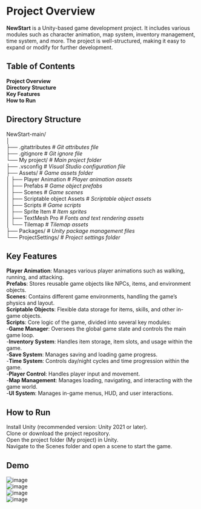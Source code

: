# Project Overview

**NewStart** is a Unity-based game development project. It includes various modules such as character animation, map system, inventory management, time system, and more. The project is well-structured, making it easy to expand or modify for further development.


## Table of Contents   
**Project Overview**    
**Directory Structure**    
**Key Features**   
**How to Run**   

## Directory Structure
NewStart-main/                                 
│                                      
├── .gitattributes         # *Git attributes file*    
├── .gitignore             # *Git ignore file*    
└── My project/            # *Main project folder*    
    ├── .vsconfig          # *Visual Studio configuration file*    
    ├── Assets/            # *Game assets folder*   
    │   ├── Player Animation     # *Player animation assets*   
    │   ├── Prefabs               # *Game object prefabs*   
    │   ├── Scenes                # *Game scenes*   
    │   ├── Scriptable object Assets  # *Scriptable object assets*    
    │   ├── Scripts               # *Game scripts*    
    │   ├── Sprite Item           # *Item sprites*    
    │   ├── TextMesh Pro          # *Fonts and text rendering assets*    
    │   └── Tilemap               # *Tilemap assets*   
    ├── Packages/           # *Unity package management files*   
    └── ProjectSettings/    # *Project settings folder*   

## Key Features
**Player Animation**: Manages various player animations such as walking, running, and attacking.  
**Prefabs**: Stores reusable game objects like NPCs, items, and environment objects.  
**Scenes**: Contains different game environments, handling the game’s physics and layout.  
**Scriptable Objects**: Flexible data storage for items, skills, and other in-game objects.  
**Scripts**: Core logic of the game, divided into several key modules:  
    -**Game Manager**: Oversees the global game state and controls the main game loop.  
    -**Inventory System**: Handles item storage, item slots, and usage within the game.  
    -**Save System**: Manages saving and loading game progress.  
    -**Time System**: Controls day/night cycles and time progression within the game.  
    -**Player Control**: Handles player input and movement.  
    -**Map Management**: Manages loading, navigating, and interacting with the game world.  
    -**UI System**: Manages in-game menus, HUD, and user interactions.  


## How to Run
Install Unity (recommended version: Unity 2021 or later).  
Clone or download the project repository.  
Open the project folder (My project) in Unity.  
Navigate to the Scenes folder and open a scene to start the game.  

## Demo
![image](https://github.com/user-attachments/assets/ea70bbe7-74b1-438c-8b11-a82e92275dcd)  
![image](https://github.com/user-attachments/assets/764ba407-e43e-4070-a23c-f7a81bc19a07)  
![image](https://github.com/user-attachments/assets/ecc642aa-d52e-4979-aab1-21fc0c89376d)  
![image](https://github.com/user-attachments/assets/8306c14d-8a41-4235-bee5-8eea30310b34)





